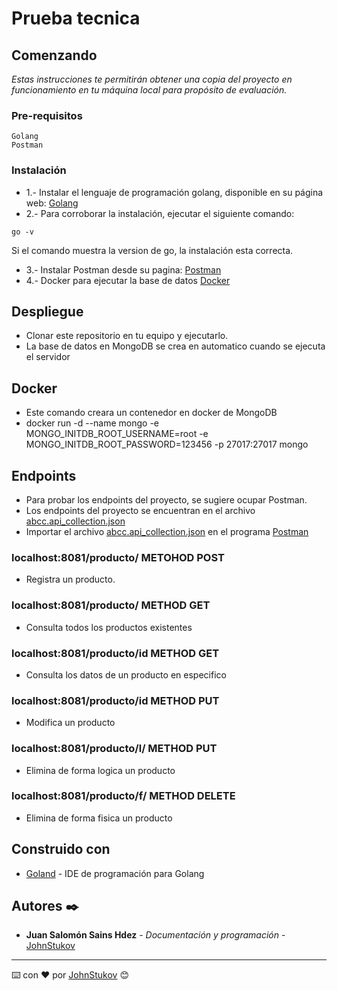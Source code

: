 # Prueba tecnica

## Comenzando

_Estas instrucciones te permitirán obtener una copia del proyecto en funcionamiento en tu máquina local para propósito de evaluación._


### Pre-requisitos

```
Golang
Postman
```

### Instalación

* 1.- Instalar el lenguaje de programación golang, disponible en su página web: [Golang](https://golang.org)
* 2.- Para corroborar la instalación, ejecutar el siguiente comando:
```
go -v
```
Si el comando muestra la version de go, la instalación esta correcta.

* 3.- Instalar Postman desde su pagina: [Postman](https://postman.com)
* 4.- Docker para ejecutar la base de datos [Docker](https://docker.com)


## Despliegue

* Clonar este repositorio en tu equipo y ejecutarlo.
* La base de datos en MongoDB se crea en automatico cuando se ejecuta el servidor 

## Docker
* Este comando creara un contenedor en docker de MongoDB
* docker run -d --name mongo -e MONGO_INITDB_ROOT_USERNAME=root -e MONGO_INITDB_ROOT_PASSWORD=123456 -p 27017:27017 mongo


## Endpoints

* Para probar los endpoints del proyecto, se sugiere ocupar Postman.
* Los endpoints del proyecto se encuentran en el archivo [abcc.api_collection.json](abcc.api_collection.json)
* Importar el archivo [abcc.api_collection.json](abcc.api_collection.json) en el programa [Postman](https://postman.com)

### localhost:8081/producto/ METOHOD POST 
* Registra un producto.

### localhost:8081/producto/ METHOD GET
* Consulta todos los productos existentes

### localhost:8081/producto/id METHOD GET
* Consulta los datos de un producto en especifico

### localhost:8081/producto/id METHOD PUT
* Modifica un producto

### localhost:8081/producto/l/ METHOD PUT
* Elimina de forma logica un producto

### localhost:8081/producto/f/ METHOD DELETE
* Elimina de forma fisica un producto

## Construido con

* [Goland](https://www.jetbrains.com/es-es/go/) - IDE de programación para Golang


## Autores ✒️

* **Juan Salomón Sains Hdez** - *Documentación y programación* - [JohnStukov](https://github.com/JohnStukov)



---
⌨️ con ❤️ por [JohnStukov](https://github.com/JohnStukov) 😊